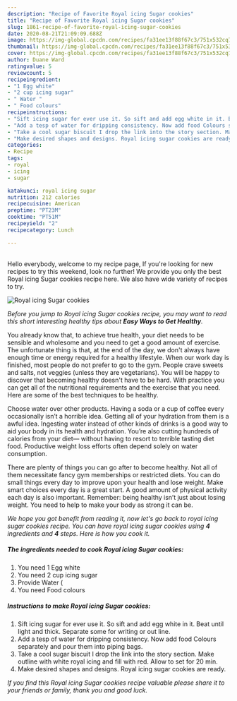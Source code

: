 ```yaml
---
description: "Recipe of Favorite Royal icing Sugar cookies"
title: "Recipe of Favorite Royal icing Sugar cookies"
slug: 1861-recipe-of-favorite-royal-icing-sugar-cookies
date: 2020-08-21T21:09:09.688Z
image: https://img-global.cpcdn.com/recipes/fa31ee13f88f67c3/751x532cq70/royal-icing-sugar-cookies-recipe-main-photo.jpg
thumbnail: https://img-global.cpcdn.com/recipes/fa31ee13f88f67c3/751x532cq70/royal-icing-sugar-cookies-recipe-main-photo.jpg
cover: https://img-global.cpcdn.com/recipes/fa31ee13f88f67c3/751x532cq70/royal-icing-sugar-cookies-recipe-main-photo.jpg
author: Duane Ward
ratingvalue: 5
reviewcount: 5
recipeingredient:
- "1 Egg white"
- "2 cup icing sugar"
- " Water "
- " Food colours"
recipeinstructions:
- "Sift icing sugar for ever use it. So sift and add egg white in it. Beat until light and thick. Separate some for writing or out line."
- "Add a tesp of water for dripping consistency. Now add food Colours separately and pour them into piping bags."
- "Take a cool sugar biscuit I drop the link into the story section. Make outline with white royal icing and fill with red. Allow to set for 20 min."
- "Make desired shapes and designs. Royal icing sugar cookies are ready."
categories:
- Recipe
tags:
- royal
- icing
- sugar

katakunci: royal icing sugar 
nutrition: 212 calories
recipecuisine: American
preptime: "PT23M"
cooktime: "PT51M"
recipeyield: "2"
recipecategory: Lunch

---
```

<br>
Hello everybody, welcome to my recipe page, If you're looking for new recipes to try this weekend, look no further! We provide you only the best Royal icing Sugar cookies recipe here. We also have wide variety of recipes to try.
<br>


![Royal icing Sugar cookies](https://img-global.cpcdn.com/recipes/fa31ee13f88f67c3/751x532cq70/royal-icing-sugar-cookies-recipe-main-photo.jpg)

<i>Before you jump to Royal icing Sugar cookies recipe, you may want to read this short interesting healthy tips about <strong>Easy Ways to Get Healthy</strong>.</i>

You already know that, to achieve true health, your diet needs to be sensible and wholesome and you need to get a good amount of exercise. The unfortunate thing is that, at the end of the day, we don't always have enough time or energy required for a healthy lifestyle. When our work day is finished, most people do not prefer to go to the gym. People crave sweets and salts, not veggies (unless they are vegetarians). You will be happy to discover that becoming healthy doesn't have to be hard. With practice you can get all of the nutritional requirements and the exercise that you need. Here are some of the best techniques to be healthy.

Choose water over other products. Having a soda or a cup of coffee every occasionally isn’t a horrible idea. Getting all of your hydration from them is a awful idea. Ingesting water instead of other kinds of drinks is a good way to aid your body in its health and hydration. You’re also cutting hundreds of calories from your diet— without having to resort to terrible tasting diet food. Productive weight loss efforts often depend solely on water consumption.

There are plenty of things you can go after to become healthy. Not all of them necessitate fancy gym memberships or restricted diets. You can do small things every day to improve upon your health and lose weight. Make smart choices every day is a great start. A good amount of physical activity each day is also important. Remember: being healthy isn’t just about losing weight. You need to help to make your body as strong it can be. 


<i>We hope you got benefit from reading it, now let's go back to royal icing sugar cookies recipe. You can have royal icing sugar cookies using <strong>4</strong> ingredients and <strong>4</strong> steps. Here is how you cook it.
</i>

##### The ingredients needed to cook Royal icing Sugar cookies:

1. You need 1 Egg white
1. You need 2 cup icing sugar
1. Provide  Water (
1. You need  Food colours


##### Instructions to make Royal icing Sugar cookies:

1. Sift icing sugar for ever use it. So sift and add egg white in it. Beat until light and thick. Separate some for writing or out line.
1. Add a tesp of water for dripping consistency. Now add food Colours separately and pour them into piping bags.
1. Take a cool sugar biscuit I drop the link into the story section. Make outline with white royal icing and fill with red. Allow to set for 20 min.
1. Make desired shapes and designs. Royal icing sugar cookies are ready.


<i>If you find this Royal icing Sugar cookies recipe valuable please share it to your friends or family, thank you and good luck.</i>
